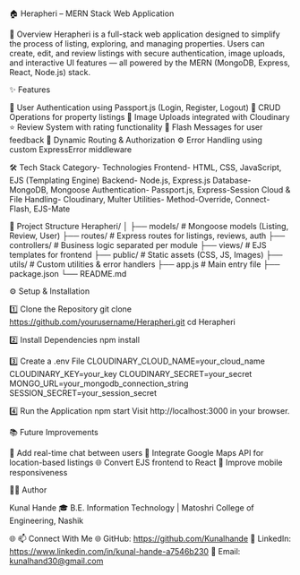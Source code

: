 🏠 Herapheri – MERN Stack Web Application

🚀 Overview
Herapheri is a full-stack web application designed to simplify the process of listing, exploring, and managing properties.
Users can create, edit, and review listings with secure authentication, image uploads, and interactive UI features — all powered by the MERN (MongoDB, Express, React, Node.js) stack.

✨ Features

🔐 User Authentication using Passport.js (Login, Register, Logout)
🏡 CRUD Operations for property listings
📸 Image Uploads integrated with Cloudinary
⭐ Review System with rating functionality
💬 Flash Messages for user feedback
🧭 Dynamic Routing & Authorization
⚙️ Error Handling using custom ExpressError middleware

🛠️ Tech Stack
Category-	Technologies
Frontend-	HTML, CSS, JavaScript, EJS (Templating Engine)
Backend-	    Node.js, Express.js
Database-	MongoDB, Mongoose
Authentication-	Passport.js, Express-Session
Cloud & File Handling-	Cloudinary, Multer
Utilities-	Method-Override, Connect-Flash, EJS-Mate


🧩 Project Structure
Herapheri/
│
├── models/           # Mongoose models (Listing, Review, User)
├── routes/           # Express routes for listings, reviews, auth
├── controllers/      # Business logic separated per module
├── views/            # EJS templates for frontend
├── public/           # Static assets (CSS, JS, Images)
├── utils/            # Custom utilities & error handlers
├── app.js            # Main entry file
├── package.json
└── README.md

⚙️ Setup & Installation

1️⃣ Clone the Repository
git clone https://github.com/yourusername/Herapheri.git
cd Herapheri

2️⃣ Install Dependencies
npm install

3️⃣ Create a .env File
CLOUDINARY_CLOUD_NAME=your_cloud_name
CLOUDINARY_KEY=your_key
CLOUDINARY_SECRET=your_secret
MONGO_URL=your_mongodb_connection_string
SESSION_SECRET=your_session_secret

4️⃣ Run the Application
npm start
Visit http://localhost:3000
 in your browser.


📚 Future Improvements

💬 Add real-time chat between users
📍 Integrate Google Maps API for location-based listings
🌐 Convert EJS frontend to React
📱 Improve mobile responsiveness

👨‍💻 Author

Kunal Hande
🎓 B.E. Information Technology | Matoshri College of Engineering, Nashik

🌐 📫 Connect With Me
🌐 GitHub: https://github.com/Kunalhande
💼 LinkedIn: https://www.linkedin.com/in/kunal-hande-a7546b230
📧 Email: kunalhand30@gmail.com